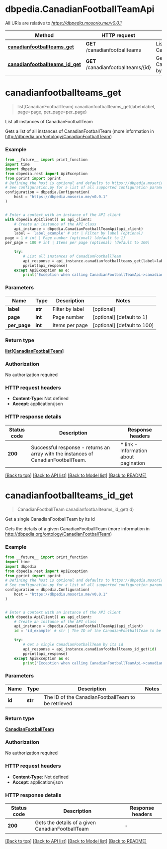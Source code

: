 # dbpedia.CanadianFootballTeamApi

All URIs are relative to *https://dbpedia.mosorio.me/v0.0.1*

Method | HTTP request | Description
------------- | ------------- | -------------
[**canadianfootballteams_get**](CanadianFootballTeamApi.md#canadianfootballteams_get) | **GET** /canadianfootballteams | List all instances of CanadianFootballTeam
[**canadianfootballteams_id_get**](CanadianFootballTeamApi.md#canadianfootballteams_id_get) | **GET** /canadianfootballteams/{id} | Get a single CanadianFootballTeam by its id


# **canadianfootballteams_get**
> list[CanadianFootballTeam] canadianfootballteams_get(label=label, page=page, per_page=per_page)

List all instances of CanadianFootballTeam

Gets a list of all instances of CanadianFootballTeam (more information in http://dbpedia.org/ontology/CanadianFootballTeam)

### Example

```python
from __future__ import print_function
import time
import dbpedia
from dbpedia.rest import ApiException
from pprint import pprint
# Defining the host is optional and defaults to https://dbpedia.mosorio.me/v0.0.1
# See configuration.py for a list of all supported configuration parameters.
configuration = dbpedia.Configuration(
    host = "https://dbpedia.mosorio.me/v0.0.1"
)


# Enter a context with an instance of the API client
with dbpedia.ApiClient() as api_client:
    # Create an instance of the API class
    api_instance = dbpedia.CanadianFootballTeamApi(api_client)
    label = 'label_example' # str | Filter by label (optional)
page = 1 # int | Page number (optional) (default to 1)
per_page = 100 # int | Items per page (optional) (default to 100)

    try:
        # List all instances of CanadianFootballTeam
        api_response = api_instance.canadianfootballteams_get(label=label, page=page, per_page=per_page)
        pprint(api_response)
    except ApiException as e:
        print("Exception when calling CanadianFootballTeamApi->canadianfootballteams_get: %s\n" % e)
```

### Parameters

Name | Type | Description  | Notes
------------- | ------------- | ------------- | -------------
 **label** | **str**| Filter by label | [optional] 
 **page** | **int**| Page number | [optional] [default to 1]
 **per_page** | **int**| Items per page | [optional] [default to 100]

### Return type

[**list[CanadianFootballTeam]**](CanadianFootballTeam.md)

### Authorization

No authorization required

### HTTP request headers

 - **Content-Type**: Not defined
 - **Accept**: application/json

### HTTP response details
| Status code | Description | Response headers |
|-------------|-------------|------------------|
**200** | Successful response - returns an array with the instances of CanadianFootballTeam. |  * link - Information about pagination <br>  |

[[Back to top]](#) [[Back to API list]](../README.md#documentation-for-api-endpoints) [[Back to Model list]](../README.md#documentation-for-models) [[Back to README]](../README.md)

# **canadianfootballteams_id_get**
> CanadianFootballTeam canadianfootballteams_id_get(id)

Get a single CanadianFootballTeam by its id

Gets the details of a given CanadianFootballTeam (more information in http://dbpedia.org/ontology/CanadianFootballTeam)

### Example

```python
from __future__ import print_function
import time
import dbpedia
from dbpedia.rest import ApiException
from pprint import pprint
# Defining the host is optional and defaults to https://dbpedia.mosorio.me/v0.0.1
# See configuration.py for a list of all supported configuration parameters.
configuration = dbpedia.Configuration(
    host = "https://dbpedia.mosorio.me/v0.0.1"
)


# Enter a context with an instance of the API client
with dbpedia.ApiClient() as api_client:
    # Create an instance of the API class
    api_instance = dbpedia.CanadianFootballTeamApi(api_client)
    id = 'id_example' # str | The ID of the CanadianFootballTeam to be retrieved

    try:
        # Get a single CanadianFootballTeam by its id
        api_response = api_instance.canadianfootballteams_id_get(id)
        pprint(api_response)
    except ApiException as e:
        print("Exception when calling CanadianFootballTeamApi->canadianfootballteams_id_get: %s\n" % e)
```

### Parameters

Name | Type | Description  | Notes
------------- | ------------- | ------------- | -------------
 **id** | **str**| The ID of the CanadianFootballTeam to be retrieved | 

### Return type

[**CanadianFootballTeam**](CanadianFootballTeam.md)

### Authorization

No authorization required

### HTTP request headers

 - **Content-Type**: Not defined
 - **Accept**: application/json

### HTTP response details
| Status code | Description | Response headers |
|-------------|-------------|------------------|
**200** | Gets the details of a given CanadianFootballTeam |  -  |

[[Back to top]](#) [[Back to API list]](../README.md#documentation-for-api-endpoints) [[Back to Model list]](../README.md#documentation-for-models) [[Back to README]](../README.md)

